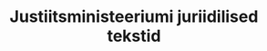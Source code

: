 ---
title: Justiitsministeeriumi juriidilised tekstid
title_en: Legal texts from Estonian Ministry of Justice
notes: Õigusaktide eesti-inglise keelsed tõlked
notes_en: Estonian-English translations of the Acts of Estonian law
category:
  - Teadus ja tehnoloogia
category_en:
  - Science and Technology
resources:
  - name: Justiitsministeeriumi juriidilised tekstid
    url: 'https://www.elrc-share.eu/repository/browse/legal-texts-from-estonian-ministry-of-justice-processed/86afa4ae6d1b11e7b7d400155d026706416cea2843ad43a1ba0c50bb7615c23f/'
    format: TMX
    interactive: 'False'
license: OTHER
update_freq: 'http://purl.org/linked-data/sdmx/2009/code#freq-A'
organization: Justiitsministeerium
maintainer_name: ''
maintainer_email: info@just.ee
maintainer_phone: ''
date_issued: '21/03/2020'
date_modified: 2020/07/22
---